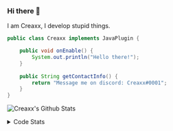 ### Hi there 👋

I am Creaxx, I develop stupid things. 

```java
public class Creaxx implements JavaPlugin {

    public void onEnable() {
        System.out.println("Hello there!");
    }
    
    public String getContactInfo() {
        return "Message me on discord: Creaxx#0001";
    }
}
```

![Creaxx's Github Stats](https://github-readme-stats.vercel.app/api?username=CreaxxOG&show_icons=true&theme=dark&count_private=true)

<details>
  <summary>Code Stats</summary>

<!--START_SECTION:waka-->
![Code Time](http://img.shields.io/badge/Code%20Time-953%20hrs%2034%20mins-blue)

![Lines of code](https://img.shields.io/badge/From%20Hello%20World%20I%27ve%20Written-2%20Thousand%20lines%20of%20code-blue)

**🐱 My GitHub Data** 

> 🏆 753 Contributions in the Year 2022
 > 
> 📦 231.4 kB Used in GitHub's Storage 
 > 
> 🚫 Not Opted to Hire
 > 
> 📜 3 Public Repositories 
 > 
> 🔑 3 Private Repositories  
 > 
**I'm an Early 🐤** 

```text
🌞 Morning    22 commits     █░░░░░░░░░░░░░░░░░░░░░░░░   4.4% 
🌆 Daytime    232 commits    ███████████░░░░░░░░░░░░░░   46.4% 
🌃 Evening    233 commits    ███████████░░░░░░░░░░░░░░   46.6% 
🌙 Night      13 commits     ░░░░░░░░░░░░░░░░░░░░░░░░░   2.6%

```
📅 **I'm Most Productive on Saturday** 

```text
Monday       61 commits     ███░░░░░░░░░░░░░░░░░░░░░░   12.2% 
Tuesday      63 commits     ███░░░░░░░░░░░░░░░░░░░░░░   12.6% 
Wednesday    79 commits     ████░░░░░░░░░░░░░░░░░░░░░   15.8% 
Thursday     53 commits     ██░░░░░░░░░░░░░░░░░░░░░░░   10.6% 
Friday       60 commits     ███░░░░░░░░░░░░░░░░░░░░░░   12.0% 
Saturday     92 commits     ████░░░░░░░░░░░░░░░░░░░░░   18.4% 
Sunday       92 commits     ████░░░░░░░░░░░░░░░░░░░░░   18.4%

```


📊 **This Week I Spent My Time On** 

```text
💬 Programming Languages: 
Java                     12 hrs 32 mins      ███████████████████████░░   92.79% 
XML                      26 mins             ░░░░░░░░░░░░░░░░░░░░░░░░░   3.31% 
YAML                     18 mins             ░░░░░░░░░░░░░░░░░░░░░░░░░   2.27% 
GitIgnore file           10 mins             ░░░░░░░░░░░░░░░░░░░░░░░░░   1.25% 
Kotlin                   2 mins              ░░░░░░░░░░░░░░░░░░░░░░░░░   0.31%

🔥 Editors: 
IntelliJ                 13 hrs 30 mins      █████████████████████████   100.0%

```

**I Mostly Code in Java** 

```text
Java                     8 repos             ████████████████░░░░░░░░░   66.67% 
Kotlin                   3 repos             ██████░░░░░░░░░░░░░░░░░░░   25.0% 
EJS                      1 repo              ██░░░░░░░░░░░░░░░░░░░░░░░   8.33%

```



 Last Updated on 31/10/2022 06:33:25 UTC
<!--END_SECTION:waka-->
</details>
